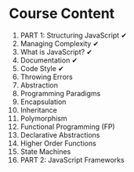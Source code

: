 # Course Content

1. PART 1: Structuring JavaScript ✔
2. Managing Complexity ✔
3. What is JavaScript? ✔
4. Documentation ✔
5. Code Style ✔
6. Throwing Errors
7. Abstraction
8. Programming Paradigms
9. Encapsulation
10. Inheritance
11. Polymorphism
12. Functional Programming (FP)
13. Declarative Abstractions
14. Higher Order Functions
15. State Machines
16. PART 2: JavaScript Frameworks